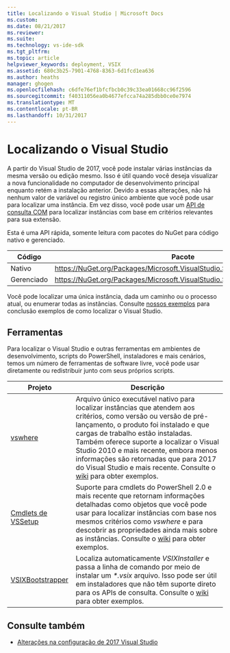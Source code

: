 ```yaml
---
title: Localizando o Visual Studio | Microsoft Docs
ms.custom: 
ms.date: 08/21/2017
ms.reviewer: 
ms.suite: 
ms.technology: vs-ide-sdk
ms.tgt_pltfrm: 
ms.topic: article
helpviewer_keywords: deployment, VSIX
ms.assetid: 680c3b25-7901-4768-8363-6d1fcd1ea636
ms.author: heaths
manager: ghogen
ms.openlocfilehash: c6dfe76ef1bfcfbcb0c39c33ea01668cc96f2596
ms.sourcegitcommit: f40311056ea0b4677efcca74a285dbb0ce0e7974
ms.translationtype: MT
ms.contentlocale: pt-BR
ms.lasthandoff: 10/31/2017
---
```

# <a name="locating-visual-studio"></a>Localizando o Visual Studio

A partir do Visual Studio de 2017, você pode instalar várias instâncias da mesma versão ou edição mesmo. Isso é útil quando você deseja visualizar a nova funcionalidade no computador de desenvolvimento principal enquanto retém a instalação anterior. Devido a essas alterações, não há nenhum valor de variável ou registro único ambiente que você pode usar para localizar uma instância. Em vez disso, você pode usar um [API de consulta COM](https://msdn.microsoft.com/library/microsoft.visualstudio.setup.configuration.aspx) para localizar instâncias com base em critérios relevantes para sua extensão.

Esta é uma API rápida, somente leitura com pacotes do NuGet para código nativo e gerenciado.

| Código | Pacote |
| ---- | --- |
| Nativo | https://NuGet.org/Packages/Microsoft.VisualStudio.Setup.Configuration.Native |
| Gerenciado | https://NuGet.org/Packages/Microsoft.VisualStudio.Setup.Configuration.Interop |

Você pode localizar uma única instância, dada um caminho ou o processo atual, ou enumerar todas as instâncias. Consulte [nossos exemplos](https://github.com/Microsoft/vs-setup-samples) para conclusão exemplos de como localizar o Visual Studio.

## <a name="tools"></a>Ferramentas

Para localizar o Visual Studio e outras ferramentas em ambientes de desenvolvimento, scripts do PowerShell, instaladores e mais cenários, temos um número de ferramentas de software livre, você pode usar diretamente ou redistribuir junto com seus próprios scripts.

| Projeto | Descrição |
| ------- | ----------- |
| [vswhere](https://github.com/Microsoft/vswhere) | Arquivo único executável nativo para localizar instâncias que atendem aos critérios, como versão ou versão de pré-lançamento, o produto foi instalado e que cargas de trabalho estão instaladas. Também oferece suporte a localizar o Visual Studio 2010 e mais recente, embora menos informações são retornadas que para 2017 do Visual Studio e mais recente. Consulte o [wiki](https://github.com/Microsoft/vswhere/wiki) para obter exemplos. |
| [Cmdlets de VSSetup](https://github.com/Microsoft/vssetup.powershell) | Suporte para cmdlets do PowerShell 2.0 e mais recente que retornam informações detalhadas como objetos que você pode usar para localizar instâncias com base nos mesmos critérios como _vswhere_ e para descobrir as propriedades ainda mais sobre as instâncias. Consulte o [wiki](https://github.com/Microsoft/vssetup.powershell/wiki) para obter exemplos. |
| [VSIXBootstrapper](https://github.com/Microsoft/vsixbootstrapper) | Localiza automaticamente _VSIXInstaller_ e passa a linha de comando por meio de instalar um _*.vsix_ arquivo. Isso pode ser útil em instaladores que não têm suporte direto para os APIs de consulta. Consulte o [wiki](https://github.com/Microsoft/vsixbootstrapper/wiki) para obter exemplos. |

## <a name="see-also"></a>Consulte também

* [Alterações na configuração de 2017 Visual Studio](https://blogs.msdn.microsoft.com/heaths/2016/09/15/changes-to-visual-studio-15-setup)
